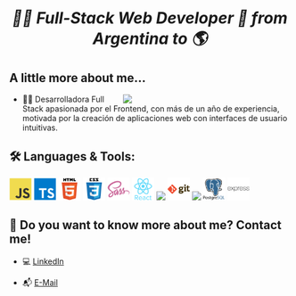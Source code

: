 
 <h1 align="center" >   <i > 👩‍💻 Full-Stack Web Developer 🚀 from Argentina to 🌎</i>  </h1>
 

 
 
 <h2> A little more about me...</h2>

<img  align="right"  src="https://c.tenor.com/AlUkiGkR2j8AAAAM/new-game-ahagon-umiko-programming.gif" width="300"/>

- 👩‍💻 Desarrolladora Full Stack apasionada por el Frontend, con más de un año de experiencia, motivada por la creación de aplicaciones web con interfaces de usuario intuitivas.
  
<!--

<h1> ¡Hello there! <img src="https://raw.githubusercontent.com/sciencepal/sciencepal/master/assets/Hi.gif" width="40"/>  </h1>   

- 🍎Mentalidad de principiante ( abierto al aprendizaje )

### Hello there 👋

**CMara14/CMara14** is a ✨ _special_ ✨ repository because its `README.md` (this file) appears on your GitHub profile.

Here are some ideas to get you started:

- 🔭 I’m currently working on ...
- 🌱 I’m currently learning ...
- 👯 I’m looking to collaborate on ...
- 🤔 I’m looking for help with ...
- 💬 Ask me about ...
- ⚡ Fun fact: ...

 <h2 align="center">   </br> Gracias por tomarse el tiempo para ver mi perfil de GitHub 😄    </h2>
 

Beginning my career as a Full Stack Developer looking for new experiences and a lot of knowledge around the world.

-->


<h2>🛠 Languages & Tools:</h2>
<img src="https://raw.githubusercontent.com/devicons/devicon/master/icons/javascript/javascript-original.svg" width="40"/> <img src="https://raw.githubusercontent.com/devicons/devicon/master/icons/typescript/typescript-original.svg" width="40"/> 
 <img src="https://raw.githubusercontent.com/devicons/devicon/master/icons/html5/html5-original-wordmark.svg" width="40"/> <img src="https://raw.githubusercontent.com/devicons/devicon/master/icons/css3/css3-original-wordmark.svg" width="40"/> <img src="https://raw.githubusercontent.com/devicons/devicon/master/icons/sass/sass-original.svg" width="40"/> <img src="https://raw.githubusercontent.com/devicons/devicon/master/icons/react/react-original-wordmark.svg" width="40"/> <img src="https://raw.githubusercontent.com/devicons/devicon/master/icons/redux/redux-original-wordmark.svg" width="40"/> <img src="https://raw.githubusercontent.com/github/explore/80688e429a7d4ef2fca1e82350fe8e3517d3494d/topics/git/git.png" width="40"/> <img src="https://raw.githubusercontent.com/blackcater/blackcater/main/images/logo-nodejs.svg" width="40"/> <img src="https://raw.githubusercontent.com/devicons/devicon/master/icons/postgresql/postgresql-original-wordmark.svg" width="40"/> <img src="https://raw.githubusercontent.com/devicons/devicon/master/icons/express/express-original-wordmark.svg" width="40"/> 

<h2> 💌 Do you want to know more about me? Contact me!</h2>

- 💻 [LinkedIn](https://www.linkedin.com/in/constanza-mara%C3%B1on/)

- 📬 [E-Mail](mailto:constanza.aymara@gmail.com)




